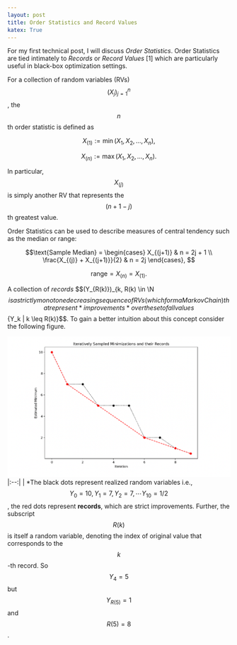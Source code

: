 ```yaml
---
layout: post
title: Order Statistics and Record Values
katex: True
---
```


For my first technical post, I will discuss *Order Statistics*. Order Statistics are tied intimately to *Records* or *Record Values* [1] which are particularly useful in black-box optimization settings.

For a collection of random variables (RVs) $$(X_j)_{j=1}^n$$, the $$n$$th order statistic is defined as

$$X_{(1)} := \min(X_1, X_2, ..., X_n),$$

$$X_{(n)} := \max(X_1, X_2, ..., X_n).$$

In particular, $$X_{(j)}$$ is simply another RV that represents the $$(n+1-j)$$th greatest value.

Order Statistics can be used to describe measures of central tendency such as the median or range:

$$\text{Sample Median} =
\begin{cases}
X_{(j+1)} & n = 2j + 1 \\
\frac{X_{(j)} + X_{(j+1)}}{2} & n = 2j
\end{cases}, $$

$$\text{range} = X_{(n)} = X_{(1)}.$$

A collection of *records* $$(Y_{R(k)})_{k, R(k) \in \N$$ is a strictly monotone decreasing sequence of RVs (which form a Markov Chain) that represent *improvements* over the set of all values $$\{Y_k | k \leq R(k)\}$$. To gain a better intuition about this concept consider the following figure.

![alt text](/images/Records.png)
|:--:|
| *The black dots represent realized random variables i.e., $$Y_0 = 10, Y_1 = 7, Y_2 = 7, \cdots Y_10 = 1/2$$, the red dots represent **records**, which are strict improvements. Further, the subscript $$R(k)$$ is itself a random variable, denoting the index of original value that corresponds to the $$k$$-th record. So $$Y_4 = 5$$ but $$Y_{R(5)} = 1$$ and $$R(5) = 8$$.

